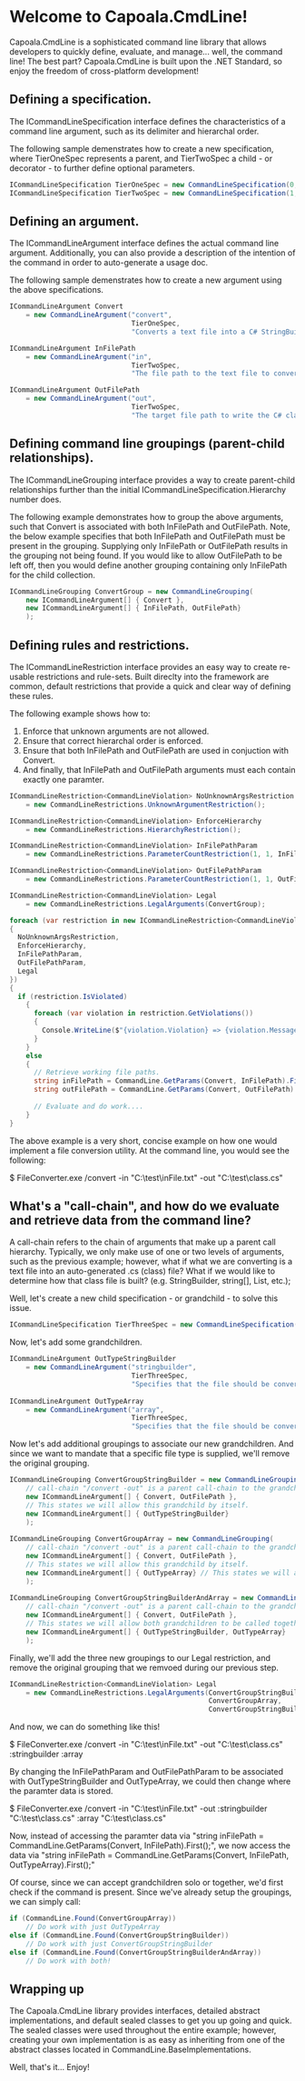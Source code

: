 # Welcome to Capoala.CmdLine!

Capoala.CmdLine is a sophisticated command line library that allows developers to quickly define, evaluate, and manage... well, the command line! The best part? Capoala.CmdLine is built upon the .NET Standard, so enjoy the freedom of cross-platform development!

## Defining a specification. 

The ICommandLineSpecification interface defines the characteristics of a command line argument, such as its delimiter and hierarchal order.

The following sample demenstrates how to create a new specification, where TierOneSpec represents a parent, and TierTwoSpec a child - or decorator - to further define optional parameters.

```csharp
ICommandLineSpecification TierOneSpec = new CommandLineSpecification(0, '/');
ICommandLineSpecification TierTwoSpec = new CommandLineSpecification(1, '-');
```

## Defining an argument. 

The ICommandLineArgument interface defines the actual command line argument. Additionally, you can also provide a description of the intention of the command in order to auto-generate a usage doc.
 
The following sample demenstrates how to create a new argument using the above specifications.

```csharp
ICommandLineArgument Convert 
	= new CommandLineArgument("convert", 
	                          TierOneSpec, 
							  "Converts a text file into a C# StringBuilder class.");

ICommandLineArgument InFilePath 
	= new CommandLineArgument("in", 
	                          TierTwoSpec, 
							  "The file path to the text file to convert.");

ICommandLineArgument OutFilePath 
	= new CommandLineArgument("out", 
	                          TierTwoSpec, 
							  "The target file path to write the C# class file.");
```

## Defining command line groupings (parent-child relationships).

The ICommandLineGrouping interface provides a way to create parent-child relationships further than the initial ICommandLineSpecification.Hierarchy number does.

The following example demonstrates how to group the above arguments, such that Convert is associated with both InFilePath and OutFilePath. Note, the below example specifies that both InFilePath and OutFilePath must be present in the grouping. Supplying only InFilePath or OutFilePath results in the grouping not being found. If you would like to allow OutFilePath to be left off, then you would define another grouping containing only InFilePath for the child collection.

```csharp
ICommandLineGrouping ConvertGroup = new CommandLineGrouping(
	new ICommandLineArgument[] { Convert },
	new ICommandLineArgument[] { InFilePath, OutFilePath}
	);
```

## Defining rules and restrictions.

The ICommandLineRestriction<T> interface provides an easy way to create re-usable restrictions and rule-sets. Built direclty into the framework are common, default restrictions that provide a quick and clear way of defining these rules.

The following example shows how to:

1. Enforce that unknown arguments are not allowed.
2. Ensure that correct hierarchal order is enforced.
3. Ensure that both InFilePath and OutFilePath are used in conjuction with Convert.
4. And finally, that InFilePath and OutFilePath arguments must each contain exactly one paramter. 

```csharp
ICommandLineRestriction<CommandLineViolation> NoUnknownArgsRestriction 
	= new CommandLineRestrictions.UnknownArgumentRestriction();

ICommandLineRestriction<CommandLineViolation> EnforceHierarchy 
	= new CommandLineRestrictions.HierarchyRestriction();

ICommandLineRestriction<CommandLineViolation> InFilePathParam 
	= new CommandLineRestrictions.ParameterCountRestriction(1, 1, InFilePath);

ICommandLineRestriction<CommandLineViolation> OutFilePathParam 
	= new CommandLineRestrictions.ParameterCountRestriction(1, 1, OutFilePath);

ICommandLineRestriction<CommandLineViolation> Legal
	= new CommandLineRestrictions.LegalArguments(ConvertGroup);

foreach (var restriction in new ICommandLineRestriction<CommandLineViolation>[] 
{
  NoUnknownArgsRestriction,
  EnforceHierarchy,
  InFilePathParam,
  OutFilePathParam,
  Legal
})
{
  if (restriction.IsViolated)
	{
	  foreach (var violation in restriction.GetViolations())
	  {
	    Console.WriteLine($"{violation.Violation} => {violation.Message}");
	  }		
	}
	else
	{
	  // Retrieve working file paths.		
	  string inFilePath = CommandLine.GetParams(Convert, InFilePath).First();
	  string outFilePath = CommandLine.GetParams(Convert, OutFilePath).First();
		
	  // Evaluate and do work....
	}
}

```

The above example is a very short, concise example on how one would implement a file conversion utility. At the command line, you would see the following:

$ FileConverter.exe /convert -in "C:\test\inFile.txt" -out "C:\test\class.cs"


## What's a "call-chain", and how do we evaluate and retrieve data from the command line?

A call-chain refers to the chain of arguments that make up a parent call hierarchy. Typically, we only make use of one or two levels of arguments, such as the previous example; however, what if what we are converting is a text file into an auto-generated .cs (class) file? What if we would like to determine how that class file is built? (e.g. StringBuilder, string[], List<string>, etc.);

Well, let's create a new child specification - or grandchild - to solve this issue.

```csharp
ICommandLineSpecification TierThreeSpec = new CommandLineSpecification(2, ':');
```

Now, let's add some grandchildren.

```csharp
ICommandLineArgument OutTypeStringBuilder 
	= new CommandLineArgument("stringbuilder", 
	                          TierThreeSpec, 
							  "Specifies that the file should be converted into a StringBuilder.");
	
ICommandLineArgument OutTypeArray 
	= new CommandLineArgument("array", 
	                          TierThreeSpec, 
							  "Specifies that the file should be converted into a string array.");		
```

Now let's add additional groupings to associate our new grandchildren. And since we want to mandate that a specific file type is supplied, we'll remove the original grouping.

```csharp
ICommandLineGrouping ConvertGroupStringBuilder = new CommandLineGrouping(
	// call-chain "/convert -out" is a parent call-chain to the grandchild using TierThreeSpec.
	new ICommandLineArgument[] { Convert, OutFilePath }, 
	// This states we will allow this grandchild by itself.
	new ICommandLineArgument[] { OutTypeStringBuilder} 
	);	
	
ICommandLineGrouping ConvertGroupArray = new CommandLineGrouping(
	// call-chain "/convert -out" is a parent call-chain to the grandchild using TierThreeSpec.
	new ICommandLineArgument[] { Convert, OutFilePath }, 
	// This states we will allow this grandchild by itself.
	new ICommandLineArgument[] { OutTypeArray} // This states we will allow this grandchild by itself.
	);		
	
ICommandLineGrouping ConvertGroupStringBuilderAndArray = new CommandLineGrouping(
	// call-chain "/convert -out" is a parent call-chain to the grandchild using TierThreeSpec.
	new ICommandLineArgument[] { Convert, OutFilePath }, 
	// This states we will allow both grandchildren to be called together.
	new ICommandLineArgument[] { OutTypeStringBuilder, OutTypeArray} 
	);			
```

Finally, we'll add the three new groupings to our Legal restriction, and remove the original grouping that we remvoed during our previous step.

```csharp
ICommandLineRestriction<CommandLineViolation> Legal
	= new CommandLineRestrictions.LegalArguments(ConvertGroupStringBuilder, 
											     ConvertGroupArray, 
												 ConvertGroupStringBuilderAndArray);
```	

And now, we can do something like this!

$ FileConverter.exe /convert -in "C:\test\inFile.txt" -out "C:\test\class.cs" :stringbuilder :array


By changing the InFilePathParam and OutFilePathParam to be associated with OutTypeStringBuilder and OutTypeArray, we could then change where the paramter data is stored.

$ FileConverter.exe /convert -in "C:\test\inFile.txt" -out :stringbuilder "C:\test\class.cs" :array "C:\test\class.cs"

Now, instead of accessing the paramter data via "string inFilePath = CommandLine.GetParams(Convert, InFilePath).First();", we now access the data via "string inFilePath = CommandLine.GetParams(Convert, InFilePath, OutTypeArray).First();"

Of course, since we can accept grandchildren solo or together, we'd first check if the command is present. Since we've already setup the groupings, we can simply call:

```csharp
if (CommandLine.Found(ConvertGroupArray))
	// Do work with just OutTypeArray
else if (CommandLine.Found(ConvertGroupStringBuilder))
	// Do work with just ConvertGroupStringBuilder
else if (CommandLine.Found(ConvertGroupStringBuilderAndArray))
	// Do work with both!
```


## Wrapping up

The Capoala.CmdLine library provides interfaces, detailed abstract implementations, and default sealed classes to get you up going and quick. The sealed classes were used throughout the entire example; however, creating your own implementation is as easy as inheriting from one of the abstract classes located in CommandLine.BaseImplementations. 

Well, that's it... Enjoy!


